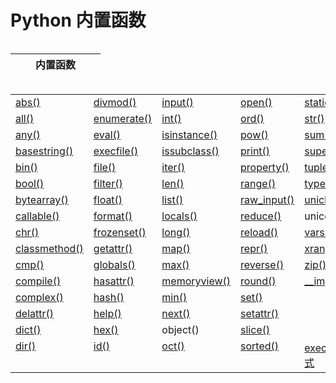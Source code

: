 Python 内置函数
===========

 
<table>


</table>

<table>
<thead valign="bottom">
<tr>
<th></th>
<th></th>
<th>内置函数</th>
<th></th>
<th></th>
</tr>
</thead>
</table>

<table>


</table>

<table>
<tbody valign="top">
<tr class="row-even">
<td><a href="func-number-abs.html" target="_blank">abs()</a></td>
<td><a href="python-func-divmod.html" target="_blank">divmod()</a></td>
<td><a href="python-func-input.html" target="_blank">input()</a></td>
<td><a href="python-func-open.html" target="_blank">open()</a></td>
<td><a href="python-func-staticmethod.html" target="_blank">staticmethod()</a></td>
</tr>
<tr>
<td><a href="python-func-all.html" target="_blank">all()</a></td>
<td><a href="python-func-enumerate.html" target="_blank">enumerate()</a></td>
<td><a href="python-func-int.html" target="_blank">int()</a></td>
<td><a href="python-func-ord.html" target="_blank">ord()</a></td>
<td><a href="python-func-str.html" target="_blank">str()</a></td>
</tr>
<tr class="row-even">
<td><a href="python-func-any.html" target="_blank">any()</a></td>
<td><a href="python-func-eval.html" target="_blank">eval()</a></td>
<td><a href="python-func-isinstance.html" target="_blank">isinstance()</a></td>
<td><a href="func-number-pow.html" target="_blank">pow()</a></td>
<td><a href="python-func-sum.html" target="_blank">sum()</a></td>
</tr>
<tr>
<td><a href="python-func-basestring.html" target="_blank">basestring()</a></td>
<td><a href="python-func-execfile.html" target="_blank">execfile()</a></td>
<td><a href="python-func-issubclass.html" target="_blank">issubclass()</a></td>
<td><a href="python-func-print.html" target="_blank">print()</a></td>
<td><a href="python-func-super.html" target="_blank">super()</a></td>
</tr>
<tr>
<td><a href="python-func-bin.html" target="_blank">bin()</a></td>
<td><a href="python-func-file.html" target="_blank">file()</a></td>
<td><a href="python-func-iter.html" target="_blank">iter()</a></td>
<td><a href="python-func-property.html" target="_blank">property()</a></td>
<td><a href="att-tuple-tuple.html" target="_blank">tuple()</a></td>
</tr>
<tr>
<td><a href="python-func-bool.html" target="_blank">bool()</a></td>
<td><a href="python-func-filter.html" target="_blank">filter()</a></td>
<td><a href="att-string-len.html" target="_blank">len()</a></td>
<td><a href="python-func-range.html" target="_blank">range()</a></td>
<td><a href="python-func-type.html" target="_blank">type()</a></td>
</tr>
<tr>
<td><a href="python-func-bytearray.html" target="_blank">bytearray()</a></td>
<td><a href="python-func-float.html" target="_blank">float()</a></td>
<td><a href="att-list-list.html" target="_blank">list()</a></td>
<td><a href="python-func-raw_input.html" target="_blank">raw_input()</a></td>
<td><a href="python-func-unichr.html" target="_blank">unichr()</a></td>
</tr>
<tr>
<td><a href="python-func-callable.html" target="_blank">callable()</a></td>
<td><a href="att-string-format.html" target="_blank">format()</a></td>
<td><a href="python-func-locals.html" target="_blank">locals()</a></td>
<td><a href="python-func-reduce.html" target="_blank">reduce()</a></td>
<td>unicode()</td>
</tr>
<tr class="row-even">
<td><a href="python-func-chr.html" target="_blank">chr()</a></td>
<td><a href="python-func-frozenset.html" target="_blank">frozenset()</a></td>
<td><a href="python-func-long.html" target="_blank">long()</a></td>
<td><a href="python-func-reload.html" target="_blank">reload()</a></td>
<td><a href="python-func-vars.html" target="_blank">vars()</a></td>
</tr>
<tr>
<td><a href="python-func-classmethod.html" target="_blank">classmethod()</a></td>
<td><a href="python-func-getattr.html" target="_blank">getattr()</a></td>
<td><a href="python-func-map.html" target="_blank">map()</a></td>
<td><a href="python-func-repr.html" target="_blank">repr()</a></td>
<td><a href="python-func-xrange.html" target="_blank">xrange()</a></td>
</tr>
<tr class="row-even">
<td><a href="func-number-cmp.html" target="_blank">cmp()</a></td>
<td><a href="python-func-globals.html" target="_blank">globals()</a></td>
<td><a href="func-number-max.html" target="_blank">max()</a></td>
<td><a href="att-list-reverse.html" target="_blank">reverse()</a></td>
<td><a href="python-func-zip.html" target="_blank">zip()</a></td>
</tr>
<tr>
<td><a href="python-func-compile.html" target="_blank">compile()</a></td>
<td><a href="python-func-hasattr.html" target="_blank">hasattr()</a></td>
<td><a href="python-func-memoryview.html" target="_blank">memoryview()</a></td>
<td><a href="func-number-round.html" target="_blank">round()</a></td>
<td><a href="python-func-__import__.html">__import__()</a></td>
</tr>
<tr>
<td><a href="python-func-complex.html" target="_blank">complex()</a></td>
<td><a href="python-func-hash.html" target="_blank">hash()</a></td>
<td><a href="func-number-min.html" target="_blank">min()</a></td>
<td><a href="python-func-set.html" target="_blank">set()</a></td>
<td></td>
</tr>
<tr>
<td><a href="python-func-delattr.html" target="_blank">delattr()</a></td>
<td><a href="python-func-help.html" target="_blank">help()</a></td>
<td><a href="python-func-next.html" target="_blank">next()</a></td>
<td><a href="python-func-setattr.html" target="_blank">setattr()</a></td>
<td></td>
</tr>
<tr>
<td><a href="python-func-dict.html" target="_blank">dict()</a></td>
<td><a href="python-func-hex.html" target="_blank">hex()</a></td>
<td>object()</td>
<td><a href="python-func-slice.html" target="_blank">slice()</a></td>
<td></td>
</tr>
<tr>
<td><a href="python-func-dir.html" target="_blank">dir()</a></td>
<td><a href="python-func-id.html" target="_blank">id()</a></td>
<td><a href="python-func-oct.html" target="_blank">oct()</a></td>
<td><a href="python-func-sorted.html" target="_blank">sorted()</a></td>
<td><a href="python-func-exec.html" target="_blank">exec 内置表达式</a></td>
</tr>
</tbody>
</table>

<table>


</table>